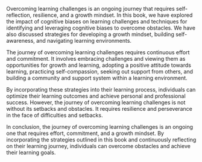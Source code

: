 
Overcoming learning challenges is an ongoing journey that requires self-reflection, resilience, and a growth mindset. In this book, we have explored the impact of cognitive biases on learning challenges and techniques for identifying and leveraging cognitive biases to overcome obstacles. We have also discussed strategies for developing a growth mindset, building self-awareness, and navigating learning environments.

The journey of overcoming learning challenges requires continuous effort and commitment. It involves embracing challenges and viewing them as opportunities for growth and learning, adopting a positive attitude towards learning, practicing self-compassion, seeking out support from others, and building a community and support system within a learning environment.

By incorporating these strategies into their learning process, individuals can optimize their learning outcomes and achieve personal and professional success. However, the journey of overcoming learning challenges is not without its setbacks and obstacles. It requires resilience and perseverance in the face of difficulties and setbacks.

In conclusion, the journey of overcoming learning challenges is an ongoing one that requires effort, commitment, and a growth mindset. By incorporating the strategies outlined in this book and continuously reflecting on their learning journey, individuals can overcome obstacles and achieve their learning goals.
